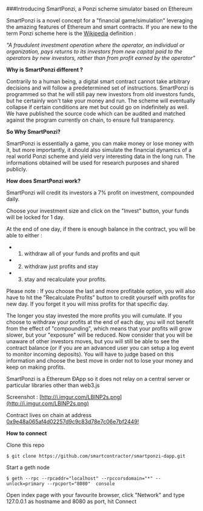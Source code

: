 
###Introducing SmartPonzi, a Ponzi scheme simulator based on Ethereum

SmartPonzi is a novel concept for a "financial game/simulation" leveraging the amazing features of Ethereum and smart contracts. 
If you are new to the term Ponzi scheme here is the [Wikipedia](https://en.wikipedia.org/wiki/Ponzi_scheme) definition :  

*"A fraudulent investment operation where the operator, an individual or organization, pays returns to its investors from new capital paid to the operators by new investors, rather than from profit earned by the operator"*


**Why is SmartPonzi different ?**

Contrarily to a human being, a digital smart contract cannot take arbitrary decisions and will follow a predetermined set of instructions. SmartPonzi is programmed so that he will still pay new investors from old investors funds, but he certainly won't take your money and run. The scheme will eventually collapse if certain conditions are met but could go on indefinitely as well. We have published the source code which can be audited and matched against the program currently on chain, to ensure full transparency.

**So Why SmartPonzi?**

SmartPonzi is essentially a game, you can make money or lose money with it, but more importantly, it should also simulate the financial dynamics of a real world Ponzi scheme and yield very interesting data in the long run. The informations obtained will be used for research purposes and shared publicly.


**How does SmartPonzi work?**


SmartPonzi will credit its investors a 7% profit on investment, compounded daily.

Choose your investment size and click on the "Invest" button, your funds will be locked  for 1 day. 

At the end of one day, if there is enough balance in the contract, you will be able to either :

* 1) withdraw all of your funds and profits and quit 
* 2) withdraw just profits and stay
* 3) stay and recalculate your profits. 

Please note : If you choose the last and more profitable option, you will also have to hit the "Recalculate Profits" button to credit yourself with profits for new day. If you forget it you will miss profits for that specific day.

The longer you stay invested the more profits you will cumulate. If you choose to withdraw your profits at the end of each day, you will not benefit from the effect of "compounding", which means that your profits will grow slower, but your "exposure" will be reduced. Now consider that you will be unaware of other investors moves, but you will still be able to see the contract balance (or if you are an advanced user you can setup a log event to monitor incoming deposits). You will have to judge based on this information and choose the best move in order not to lose your money and keep on making profits.

SmartPonzi is a Ethereum ÐApp so it does not relay on a central server or particular libraries other than web3.js

Screenshot : [http://i.imgur.com/LBlNP2s.png](http://i.imgur.com/LBlNP2s.png)

Contract lives on chain at address [0x9e48a065af4d02257d9c9c83d78e7c06e7bf2449!](http://frontier.ether.camp/account/0x9e48a065af4d02257d9c9c83d78e7c06e7bf2449)

**How to connect**

Clone this repo
```
$ git clone https://github.com/smartcontractor/smartponzi-dapp.git
```

Start a geth node

```
$ geth --rpc --rpcaddr="localhost" --rpccorsdomain="*" --unlock=primary --rpcport="8080"  console
```

Open index page with your favourite browser, click "Network" and type 127.0.0.1 as hostname and 8080 as port, hit Connect

